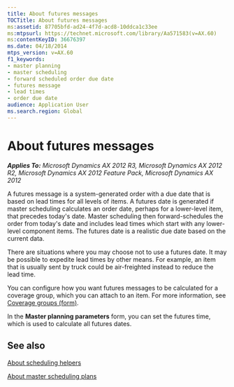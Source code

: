 ```yaml
---
title: About futures messages
TOCTitle: About futures messages
ms:assetid: 87705bfd-ad24-4f7d-acd8-10ddca1c33ee
ms:mtpsurl: https://technet.microsoft.com/library/Aa571583(v=AX.60)
ms:contentKeyID: 36676397
ms.date: 04/18/2014
mtps_version: v=AX.60
f1_keywords:
- master planning
- master scheduling
- forward scheduled order due date
- futures message
- lead times
- order due date
audience: Application User
ms.search.region: Global
---
```


# About futures messages 


_**Applies To:** Microsoft Dynamics AX 2012 R3, Microsoft Dynamics AX 2012 R2, Microsoft Dynamics AX 2012 Feature Pack, Microsoft Dynamics AX 2012_

A futures message is a system-generated order with a due date that is based on lead times for all levels of items. A futures date is generated if master scheduling calculates an order date, perhaps for a lower-level item, that precedes today's date. Master scheduling then forward-schedules the order from today's date and includes lead times which start with any lower-level component items. The futures date is a realistic due date based on the current data.

There are situations where you may choose not to use a futures date. It may be possible to expedite lead times by other means. For example, an item that is usually sent by truck could be air-freighted instead to reduce the lead time.

You can configure how you want futures messages to be calculated for a coverage group, which you can attach to an item. For more information, see [Coverage groups (form)](https://technet.microsoft.com/library/aa552922\(v=ax.60\)).

In the **Master planning parameters** form, you can set the futures time, which is used to calculate all futures dates.

## See also

[About scheduling helpers](about-scheduling-helpers.md)

[About master scheduling plans](about-master-scheduling-plans.md)

  


